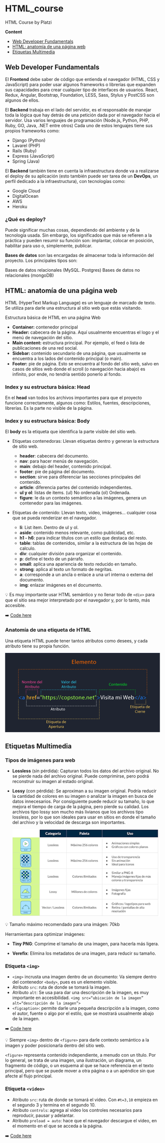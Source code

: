 # HTML_course
HTML Course by Platzi

**Content**

* [Web Developer Fundamentals](https://github.com/isabelyb/HTML_course#web-developer-fundamentals)
* [HTML: anatomía de una página web](https://github.com/isabelyb/HTML_course#html-anatom%C3%ADa-de-una-p%C3%A1gina-web)
* [Etiquetas Multimedia](https://github.com/isabelyb/HTML_course#etiquetas-multimedia)


## Web Developer Fundamentals

El **Frontend** debe saber de código que entienda el navegador (HTML, CSS y JavaScript) para poder usar algunos frameworks o librerías que expanden sus capacidades para crear cualquier tipo de interfaces de usuarios. React, Redux, Angular, Bootstrap, Foundation, LESS, Sass, Stylus y PostCSS son algunos de ellos.

El **Backend** trabaja en el lado del servidor, es el responsable de manejar toda la lógica que hay detrás de una petición dada por el navegador hacia el servidor. Usa varios lenguajes de programación (Node.js, Python, PHP, Ruby, GO, Java, .NET entre otros) Cada uno de estos lenguajes tiene sus propios frameworks como:

- Django (Python)
- Lavarel (PHP)
- Rails (Ruby)
- Express (JavaScript)
- Spring (Java)

El **Backend** también tiene en cuenta la infraestructura donde va a realizarse el deploy de su aplicación (esto también puede ser tarea de un **DevOps**, un perfil dedicado a la infraestructura), con tecnologías como:

- Google Cloud
- DigitalOcean
- AWS
- Heroku

### ¿Qué es deploy?

Puede significar muchas cosas, dependiendo del ambiente y de la tecnología usada. Sin embargo, los significados que más se refieren a la práctica y pueden resumir su función son: implantar, colocar en posición, habilitar para uso o, simplemente, publicar.

**Bases de datos** son las encargadas de almacenar toda la información del proyecto. Los principales tipos son:

Bases de datos relacionales (MySQL. Postgres)
Bases de datos no relacionales (mongoDB)


## HTML: anatomía de una página web

HTML (HyperText Markup Language) es un lenguaje de marcado de texto. Se utiliza para darle una estructura al sitio web que estás visitando.

Estructura básica de HTML en una página Web

* **Container:** contenedor principal
* **Header:** cabecera de la página. Aquí usualmente encuentras el logo y el menú de navegación del sitio.
* **Main content:** estructura principal. Por ejemplo, el feed o lista de publicaciones de una red social.
* **Sidebar:** contenido secundario de una página, que usualmente se encuentra a los lados del contenido principal (o main).
* **Footer:** pie de página. Esto se encuentra al fondo del sitio web, salvo en casos de sitios web donde el scroll (o navegación hacia abajo) es infinito, por ende, no tendría sentido ponerlo al fondo.

### Index y su estructura básica: Head

En el **head** van todos los archivos importantes para que el proyecto funcione correctamente, algunos como: Estilos, fuentes, descripciones, librerías.
Es la parte no visible de la página.

### Index y su estructura básica: Body

El **body** es la etiqueta que identifica la parte visible del sitio web.

* Etiquetas contenedoras: Llevan etiquetas dentro y generan la estructura de sitio web.
    * **header**: cabecera del documento.
    * **nav**: para hacer menús de navegación.
    * **main**: debajo del header, contenido principal.
    * **footer**: pie de página del documento.
    * **section**: sirve para diferenciar las secciones principales del contenido.
    * **article**: diferencia partes del contenido independientes.
    * **ul y ol**: listas de items. (ul) No ordenada  (ol) Ordenada.
    * **figure**: le da un contexto semántico a las imágenes, genera un contenedor para las imágenes.

* Etiquetas de contenido: Llevan texto, video, imágenes... cualquier cosa que se pueda renderizar en el navegador.
    * **li**: List item. Dentro de ul y ol.
    * **aside**: contenido menos relevante, como publicidad, etc.
    * **h1 - h6**: para indicar títulos con un estilo que destaca del resto.
    * **table**: tablas de contenidos, similar a la estructura de las hojas de calculo.
    * **div**: cualquier división para organizar el contenido.
    * **p**: define el texto de un párrafo.
    * **small**: aplica una apariencia de texto reducido en tamaño.
    * **strong**: aplica al texto un formato de negritas.
    * **a**: corresponde a un ancla o enlace a una url interna o externa del documento.
    * **img**: enlazar imágenes en el documento.

💡 Es muy importante usar HTML semántico y no llenar todo de ```<div>``` para que el sitio sea mejor interpretado por el navegador y, por lo tanto, más accesible.

➡️ [Code here](https://github.com/isabelyb/HTML_course/tree/main/index)

### Anatomía de una etiqueta de HTML

Una etiqueta HTML puede tener tantos atributos como desees, y cada atributo tiene su propia función.


![tag](assets/tag.png)

## Etiquetas Multimedia

### Tipos de imágenes para web
* **Lossless** (sin pérdida): Capturan todos los datos del archivo original. No se pierde nada del archivo original.
Puede comprimirse, pero podrá reconstruir su imagen al estado original.
* **Lossy** (con pérdida): Se aproximan a su imagen original. Podría reducir la cantidad de colores en su imagen o analizar la imagen en busca de datos innecesarios. Por consiguiente puede reducir su tamaño, lo que mejora el tiempo de carga de la página, pero pierde su calidad. Los archivos tipo lossy son mucho más livianos que los archivos tipo lossless, por lo que son ideales para usar en sitios en donde el tamaño del archivo y la velocidad de descarga son importantes.

    ![lossless_lossy](assets/lossless_lossy.png)

💡 Tamaño máximo recomendado para una imágen: 70kb

Herramientas para optimizar imágenes:

* **Tiny PNG**: Comprime el tamaño de una imagen, para hacerla más ligera.

* **Verefix**: Elimina los metadatos de una imagen, para reducir su tamaño.

### Etiqueta ```<img>```

* ```<img>``` incrusta una imagen dentro de un documento: Va siempre dentro del contenedor ```<body>```, pues es un elemento visible.
* Atributo ```src```: ruta de donde se tomará la imagen.
* Atributo ```alt```: Se usa para dar una descripción de la imagen, es muy importante en accesibilidad.
    ```<img src=“ubicación de la imagen” alt=“descripción de la imagen”>```
* ```<figcaption>```: permite darle una pequeña descripción a la imagen, como el autor, fuente o algo por el estilo, que se mostrará usualmente abajo de la imagen.

➡️ [Code here](https://github.com/isabelyb/HTML_course/tree/main/img_tag)


💡 Siempre ```<img>``` dentro de ```<figure>``` para darle contexto semántico a la imagen y poder posicionarla dentro del sitio web.

```<figure>``` representa contenido independiente, a menudo con un título. Por lo general, se trata de una imagen, una ilustración, un diagrama, un fragmento de código, o un esquema al que se hace referencia en el texto principal, pero que se puede mover a otra página o a un apéndice sin que afecte al flujo principal.


### Etiqueta ```<video>```
* Atributo ```src```: ruta de donde se tomará el video. Con ```#t=3,10``` empieza en el segundo 3 y termina en el segundo 10.
* Atributo ```controls```: agrega al video los controles necesarios para reproducir, pausar y adelantar.
* Atributo ```preload = auto```: hace que el navegador descargue el video, en el momento en el que se acceda a la página.


➡️ [Code here](https://github.com/isabelyb/HTML_course/tree/main/video_tag)